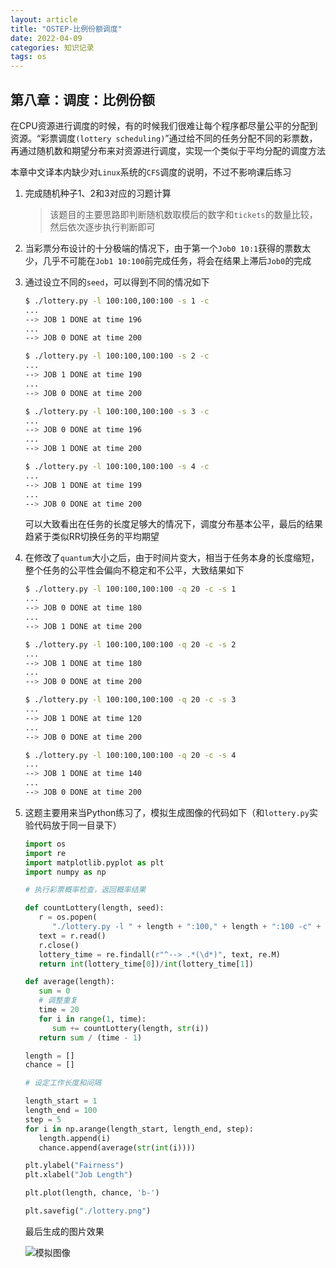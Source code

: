 ```yaml
---
layout: article
title: "OSTEP-比例份额调度"
date: 2022-04-09
categories: 知识记录
tags: os
---
```


## 第八章：调度：比例份额

在CPU资源进行调度的时候，有的时候我们很难让每个程序都尽量公平的分配到资源。“彩票调度`(lottery scheduling)`”通过给不同的任务分配不同的彩票数，再通过随机数和期望分布来对资源进行调度，实现一个类似于平均分配的调度方法

本章中文译本内缺少对`Linux`系统的`CFS`调度的说明，不过不影响课后练习

1. 完成随机种子1、2和3对应的习题计算
   > 该题目的主要思路即判断随机数取模后的数字和`tickets`的数量比较，然后依次逐步执行判断即可

2. 当彩票分布设计的十分极端的情况下，由于第一个`Job0 10:1`获得的票数太少，几乎不可能在`Job1 10:100`前完成任务，将会在结果上滞后`Job0`的完成

3. 通过设立不同的`seed`，可以得到不同的情况如下

   ```sh
   $ ./lottery.py -l 100:100,100:100 -s 1 -c
   ...
   --> JOB 1 DONE at time 196
   ...
   --> JOB 0 DONE at time 200

   $ ./lottery.py -l 100:100,100:100 -s 2 -c
   ...
   --> JOB 1 DONE at time 190
   ...
   --> JOB 0 DONE at time 200

   $ ./lottery.py -l 100:100,100:100 -s 3 -c
   ...
   --> JOB 0 DONE at time 196
   ...
   --> JOB 1 DONE at time 200

   $ ./lottery.py -l 100:100,100:100 -s 4 -c
   ...
   --> JOB 1 DONE at time 199
   ...
   --> JOB 0 DONE at time 200
   ```

   可以大致看出在任务的长度足够大的情况下，调度分布基本公平，最后的结果趋紧于类似RR切换任务的平均期望

4. 在修改了`quantum`大小之后，由于时间片变大，相当于任务本身的长度缩短，整个任务的公平性会偏向不稳定和不公平，大致结果如下

   ```sh
   $ ./lottery.py -l 100:100,100:100 -q 20 -c -s 1
   ...
   --> JOB 0 DONE at time 180
   ...
   --> JOB 1 DONE at time 200

   $ ./lottery.py -l 100:100,100:100 -q 20 -c -s 2
   ...
   --> JOB 1 DONE at time 180
   ...
   --> JOB 0 DONE at time 200

   $ ./lottery.py -l 100:100,100:100 -q 20 -c -s 3
   ...
   --> JOB 1 DONE at time 120
   ...
   --> JOB 0 DONE at time 200

   $ ./lottery.py -l 100:100,100:100 -q 20 -c -s 4
   ...
   --> JOB 1 DONE at time 140
   ...
   --> JOB 0 DONE at time 200
   ```

5. 这题主要用来当Python练习了，模拟生成图像的代码如下（和`lottery.py`实验代码放于同一目录下）

   ```python
   import os
   import re
   import matplotlib.pyplot as plt
   import numpy as np

   # 执行彩票概率检查，返回概率结果

   def countLottery(length, seed):
      r = os.popen(
         "./lottery.py -l " + length + ":100," + length + ":100 -c" + " -s " + seed)
      text = r.read()
      r.close()
      lottery_time = re.findall(r"^--> .*(\d*)", text, re.M)
      return int(lottery_time[0])/int(lottery_time[1])

   def average(length):
      sum = 0
      # 调整重复
      time = 20
      for i in range(1, time):
         sum += countLottery(length, str(i))
      return sum / (time - 1)

   length = []
   chance = []

   # 设定工作长度和间隔

   length_start = 1
   length_end = 100
   step = 5
   for i in np.arange(length_start, length_end, step):
      length.append(i)
      chance.append(average(str(int(i))))

   plt.ylabel("Fairness")
   plt.xlabel("Job Length")

   plt.plot(length, chance, 'b-')

   plt.savefig("./lottery.png")
   ```

   最后生成的图片效果

   ![模拟图像](https://lsky.halc.top/ewA3BX.png)

